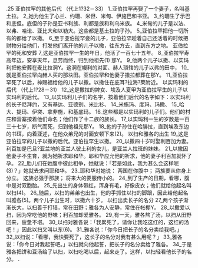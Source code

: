 .25 
亚伯拉罕的其他后代 
（代上1?32－33） 
1_亚伯拉罕再娶了一个妻子，名叫基土拉。 2_她为他生了心兰、约珊、米但、米甸、伊施巴和书亚。 3_约珊生了示巴和底但。底但的子孙是亚书利族、利都是族和利乌米族。 4_米甸的儿子是以法、以弗、哈诺、亚比大和以勒大。这些都是基土拉的子孙。 5_亚伯拉罕把他一切所有的都给了以撒。 6_至于亚伯拉罕妾的儿子，亚伯拉罕趁着自己还活着的时候把财物分给他们，打发他们离开他的儿子以撒，往东方去，直到东方之地。 
亚伯拉罕的死和安葬 
7_这是亚伯拉罕一生的年日，他活了一百七十五年。 8_亚伯拉罕寿高年迈，安享天年，息劳而终，归到他祖先(1) 那Y。 9_他两个儿子以撒、以实玛利把他安葬在麦比拉洞Y。这洞在幔利的对面、赫人琐辖的儿子以弗的田中， 10_就是亚伯拉罕向赫人买的那块田。亚伯拉罕和他妻子撒拉都葬在那Y。 11_亚伯拉罕死了以后，神赐福给他的儿子以撒。以撒住在庇耳?拉海?莱附近。 
以实玛利的后代 
（代上1?28－31） 
12_这是撒拉的婢女、埃及人夏甲为亚伯拉罕生的儿子以实玛利的后代。 13_以实玛利儿子们的名字，按着他们后代的名字如下：以实玛利的长子尼拜约，又有基达、亚德别、米比衫、 14_米施玛、度玛、玛撒、 15_哈大、提玛、伊突、拿非施，和基底玛。 16_这些都是以实玛利的儿子们。他们的村庄和营寨按着他们命名；他们作了十二族的族长。 17_以实玛利一生的岁数是一百三十七岁，断气而死，归到他祖先那Y。 18_他的子孙住在哈腓拉，直到埃及东边的书珥，向着亚述，在他众弟兄的对面安顿下来(2)。 
以扫和雅各的出生 
19_这是亚伯拉罕的儿子以撒的后代。亚伯拉罕生以撒。 20_以撒四十岁时娶利百加为妻。利百加是巴旦?亚兰地的亚兰人彼土利的女儿，是亚兰人拉班的妹妹。 21_以撒因他妻子不生育，就为她祈求耶和华。耶和华应允他的祈求，他的妻子利百加就怀了孕。 22_胎儿们在她腹中彼此相争，她就说：「若是如此，我为甚么会这样呢(3)？」她就去求问耶和华。 23_耶和华对她说： 
两国在你腹中； 
两族要从你身上分立。 
这族必强于那族； 
将来大的要服侍小的。 
24_到了生产的日期，看哪，腹中是对双胞胎。 25_先出生的身体带红，浑身有毛，好像皮衣；他们就给他起名叫以扫(4)。 26_随后，以扫的弟弟也出生，他的手抓住以扫的脚跟，因此给他起名叫雅各(5)。两个儿子出生时，以撒六十岁。 
以扫出卖长子的名分 
27_两个孩子渐渐长大，以扫善于打猎，常在田野；雅各为人安静，常住在帐棚Y。 28_以撒爱以扫，因为常吃他的野味；利百加却爱雅各。 
29_有一天，雅各熬了汤，以扫从田野回来，疲惫不堪。 30_以扫对雅各说：「我累死了，请你让我吃这红的，这红的汤吧！」因此以扫又叫以东(6)。 31_雅各说：「你今日把长子的名分卖给我吧。」 32_以扫说：「看哪，我快要死了，这长子的名分对我有甚么用呢？」 33_雅各说：「你今日对我起誓吧。」以扫就向他起誓，把长子的名分卖给了雅各。 34_于是雅各把饼和豆汤给了以扫，以扫吃喝以后，起来走了。这样，以扫轻看他长子的名分。 
.